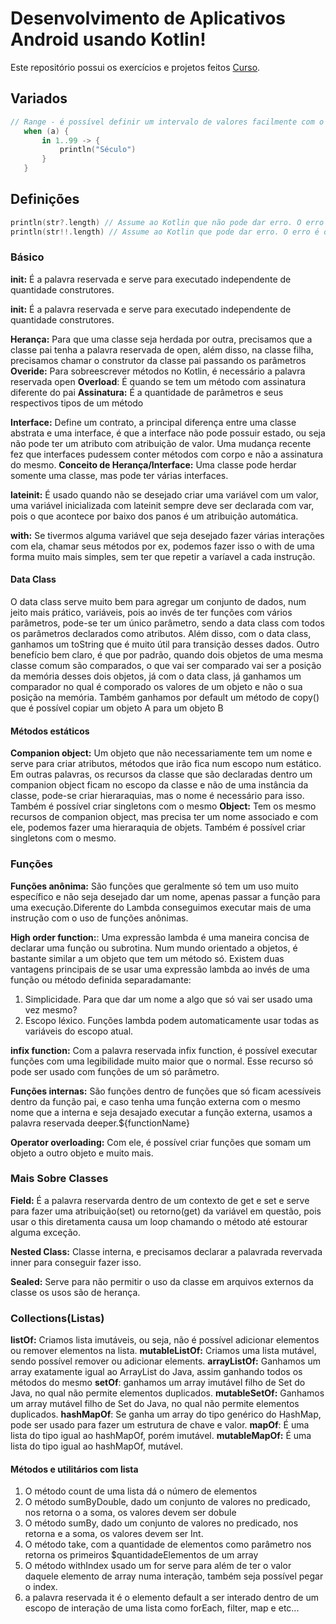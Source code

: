 # Desenvolvimento de Aplicativos Android usando Kotlin!

Este repositório possui os exercícios e projetos feitos [Curso](https://www.udemy.com/course/curso-desenvolvedor-kotlin/).

## Variados

 ```kotlin
 // Range - é possível definir um intervalo de valores facilmente com o uso do when com o in ..
    when (a) {
        in 1..99 -> {
            println("Século")
        }
    }
```

## Definições

```kotlin
println(str?.length) // Assume ao Kotlin que não pode dar erro. O erro não é disparado`
println(str!!.length) // Assume ao Kotlin que pode dar erro. O erro é disparado
```

### Básico

**init:** É a palavra reservada e serve para executado independente de quantidade construtores.
 
**init:** É a palavra reservada e serve para executado independente de quantidade construtores.

**Herança:** Para que uma classe seja herdada por outra, precisamos que a classe   pai tenha a palavra reservada de open, além disso, na classe filha, precisamos chamar o construtor da classe pai passando os parâmetros
**Overide:** Para sobreescrever métodos no Kotlin, é necessário a palavra reservada open
**Overload**: É quando se tem um método com assinatura diferente do pai
**Assinatura:** É a quantidade de parâmetros e seus respectivos tipos de um método

**Interface:** Define um contrato, a principal diferença entre uma classe abstrata e uma interface, é que a interface não pode possuir estado, ou seja não pode ter um atributo com atribuição de valor. Uma mudança recente fez que interfaces pudessem conter métodos com corpo e não a assinatura do mesmo.
**Conceito de Herança/Interface:** Uma classe pode herdar somente uma classe, mas pode ter várias interfaces.

 **lateinit:** É usado quando não se desejado criar uma variável com um valor, uma variável inicializada com lateinit sempre deve ser declarada com var, pois o que acontece por baixo dos panos é um atribuição automática.
 
 **with:** Se tivermos alguma variável que seja desejado fazer várias interações com ela, chamar seus métodos por ex, podemos fazer isso o with de uma forma muito mais simples, sem ter que repetir a varíavel a cada instrução.
 
 #### Data Class
 
O data class serve muito bem para agregar um conjunto de dados, num jeito mais prático, variáveis,  pois ao invés de ter funções com vários parâmetros, pode-se ter um único parâmetro, sendo a data class com todos os parâmetros declarados como atributos.
Além disso, com o data class, ganhamos um toString que é muito útil para transição desses dados. Outro benefício bem claro, é que por padrão, quando dois objetos de uma mesma classe comum são comparados, o que  vai ser comparado vai ser a posição da memória desses dois objetos, já com o data class, já ganhamos um comparador no qual é comporado os valores de um objeto e não o sua posição na memória.  Também ganhamos por default um método de copy() que é possível copiar um objeto A para um objeto B


 
 #### Métodos estáticos
 
 **Companion object:** Um objeto que não necessariamente tem um nome e serve para criar atributos, métodos que irão fica num escopo num estático. Em outras palavras, os recursos da classe que são declaradas dentro um companion object ficam no escopo da classe e não de uma instância da classe, pode-se criar hieraraquias, mas o nome é necessário para isso. Também é possível criar singletons com o mesmo
 **Object:** Tem os mesmo recursos de companion object, mas precisa ter um nome associado e com ele, podemos fazer uma hieraraquia de objets. Também é possível criar singletons com o mesmo.
 
 
 


### Funções

 **Funções anônima:** São funções que geralmente só tem um uso muito específico e não seja
desejado dar um nome, apenas passar a função para uma execução.Diferente do Lambda conseguimos executar mais de uma instrução com o uso de funções anônimas.

**High order function:**:   Uma expressão lambda é uma maneira concisa de declarar uma função ou subrotina. Num mundo orientado a objetos, é bastante similar a um objeto que tem um método só. Existem duas vantagens principais de se usar uma expressão lambda ao invés de uma função ou método definida separadamante:

1. Simplicidade. Para que dar um nome a algo que só vai ser usado uma vez mesmo?
2. Escopo léxico. Funções lambda podem automaticamente usar todas as variáveis do escopo atual.


**infix function:** Com a palavra reservada infix function, é possível executar funções com uma legibilidade muito maior que o normal. Esse recurso só pode ser usado com funções de um só parâmetro.
 
**Funções internas:** São funções dentro de funções que só ficam acessíveis dentro da função pai, e caso tenha uma função externa com o mesmo nome que a interna e seja desajado executar a função externa, usamos a palavra reservada deeper.${functionName}
  
**Operator overloading:** Com ele, é possível criar funções que somam um objeto a outro objeto e muito mais.
  
  ### Mais Sobre Classes
  
 **Field:** É a palavra reservarda dentro de um contexto de get e set e serve para fazer uma atribuição(set) ou retorno(get) da variável em questão, pois usar o this diretamenta causa um loop chamando o método até estourar alguma exceção.
  
**Nested Class:** Classe interna, e precisamos declarar a palavrada revervada inner para conseguir fazer isso.
  
**Sealed:** Serve para não permitir o uso da classe em arquivos externos da classe os usos são de herança.

### Collections(Listas)

**listOf:** Criamos lista imutáveis, ou seja, não é possível adicionar elementos ou  remover elementos na lista.
**mutableListOf:** Criamos uma lista mutável, sendo possível remover ou adicionar elements.
**arrayListOf:** Ganhamos um array exatamente igual ao ArrayList do Java, assim ganhando todos os métodos do mesmo
**setOf**: ganhamos um array imutável filho de Set do Java, no qual não permite elementos duplicados.
**mutableSetOf:** Ganhamos um array mutável filho de Set do Java, no qual não permite elementos duplicados.
**hashMapOf**: Se ganha um array do tipo genérico do HashMap, pode ser usado para fazer um estrutura de chave e valor.
**mapOf**: É uma lista do tipo igual ao hashMapOf, porém imutável.
**mutableMapOf:** É uma lista do tipo igual ao hashMapOf, mutável.

#### Métodos e utilitários com lista

1. O método count de uma lista  dá o número de elementos
2. O método sumByDouble, dado um conjunto de valores no predicado, nos retorna o a soma, os valores devem ser dobule
3. O método sumBy, dado um conjunto de valores no predicado, nos retorna e a soma, os valores devem ser Int.
4. O método take, com a quantidade de elementos como parâmetro nos retorna os primeiros $quantidadeElementos de um array
5. O método withIndex usado um for serve para além de ter o valor  daquele elemento de array numa interação, também seja possível pegar o index.
6. a palavra reservada it é o elemento default a ser interado dentro de um escopo de interação de uma lista como forEach, filter, map e etc...
 
 
